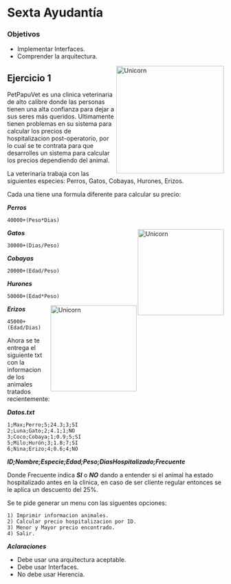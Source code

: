 # Sexta Ayudantía

### Objetivos

* Implementar Interfaces.
* Comprender la arquitectura.

<img align="right" width=250px alt="Unicorn" src="https://media.tenor.com/dg7Th23TzFUAAAAi/cat-vodk.gif" />

## Ejercicio 1

PetPapuVet es una clinica veterinaria de alto calibre donde las personas tienen una alta confianza para dejar a sus seres más queridos. Ultimamente tienen problemas en su sistema para calcular los precios de hospitalizacion post-operatorio, por lo cual se te contrata para que desarrolles un sistema para calcular los precios dependiendo del animal.

La veterinaria trabaja con las siguientes especies: Perros, Gatos, Cobayas, Hurones, Erizos.

Cada una tiene una formula diferente para calcular su precio:

***Perros***
````
40000+(Peso*Dias)
````

<img align="right" width=200px alt="Unicorn" src="https://media.tenor.com/SdZ_Tv4QBI0AAAAi/%D1%85%D0%BE%D0%BC%D1%8F%D0%BA-dance.gif" />

***Gatos***
````
30000+(Dias/Peso)
````
***Cobayas***
````
20000+(Edad/Peso)
````
***Hurones***
````
50000+(Edad*Peso)
````

<img align="right" width=200px alt="Unicorn" src="https://media.tenor.com/fAvWtyDOklYAAAAj/perky-ferret.gif" />

***Erizos***
````
45000+(Edad/Dias)
````

Ahora se te entrega el siguiente txt con la informacion de los animales tratados recientemente:

***Datos.txt***
````
1;Max;Perro;5;24.3;3;SI
2;Luna;Gato;2;4.1;1;NO
3;Coco;Cobaya;1;0.9;5;SI
5;Milo;Hurón;3;1.8;7;SI
6;Nina;Erizo;4;0.6;4;NO
````

***ID;Nombre;Especie;Edad;Peso;DiasHospitalizado;Frecuente***

Donde Frecuente indica ***SI*** o ***NO*** dando a entender si el animal ha estado hospitalizado antes en la clinica, en caso de ser cliente regular entonces se le aplica un descuento del 25%.

Se te pide generar un menu con las siguentes opciones:
````
1) Imprimir informacion animales.
2) Calcular precio hospitalizacion por ID.
3) Menor y Mayor precio encontrado.
4) Salir.
````

***Aclaraciones***
* Debe usar una arquitectura aceptable.
* Debe usar Interfaces.
* No debe usar Herencia.